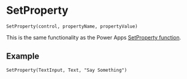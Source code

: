 # SetProperty

`SetProperty(control, propertyName, propertyValue)`

This is the same functionality as the Power Apps [SetProperty function](https://docs.microsoft.com/en-us/power-apps/maker/canvas-apps/functions/function-setproperty).

## Example
`SetProperty(TextInput, Text, "Say Something")`